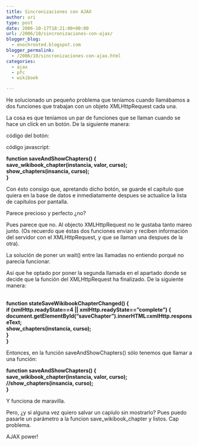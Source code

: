 ```yaml
---
title: Sincronizaciones con AJAX
author: uri
type: post
date: 2006-10-17T18:21:00+00:00
url: /2006/10/sincronizaciones-con-ajax/
blogger_blog:
  - enochrooted.blogspot.com
blogger_permalink:
  - /2006/10/sincronizaciones-con-ajax.html
categories:
  - ajax
  - pfc
  - wikibook

---
```

He solucionado un pequeño problema que teníamos cuando llamábamos a dos funciones que trabajan con un objeto XMLHttpRequest cada una.

La cosa es que teníamos un par de funciones que se llaman cuando se hace un click en un botón. De la siguiente manera:

código del botón:

<span style="font-weight:bold;"></span>

código javascript:

<span style="font-weight:bold;">function saveAndShowChapters() {<br /> save_wikibook_chapter(instancia, valor, curso);<br /> show_chapters(insancia, curso);<br />}</span>

Con ésto consigo que, apretando dicho botón, se guarde el capítulo que quiera en la base de datos e inmediatamente despues se actualice la lista de capítulos por pantalla.

Parece precioso y perfecto ¿no?

Pues parece que no. Al objecto XMLHttpRequest no le gustaba tanto mareo junto. (Os recuerdo que éstas dos funciones envian y reciben información del servidor con el XMLHttpRequest, y que se llaman una despues de la otra).

La solución de poner un wait() entre las llamadas no entiendo porqué no parecía funcionar.

Así que he optado por poner la segunda llamada en el apartado donde se decide que la función del XMLHttpRequest ha finalizado. De la siguiente manera:

<span style="font-weight:bold;"><br />function stateSaveWikibookChapterChanged() { <br /> if (xmlHttp.readyState==4 || xmlHttp.readyState==&#8221;complete&#8221;) { <br /> document.getElementById(&#8220;saveChapter&#8221;).innerHTML=xmlHttp.responseText;<br /> show_chapters(instancia, curso);<br /> } <br />}</span>

Entonces, en la función saveAndShowChapters() sólo tenemos que llamar a una función:

<span style="font-weight:bold;">function saveAndShowChapters() {<br /> save_wikibook_chapter(instancia, valor, curso);<br /> //show_chapters(insancia, curso);<br />}</span>

Y funciona de maravilla.

Pero, ¿y si alguna vez quiero salvar un capíulo sin mostrarlo? Pues puedo pasarle un parámetro a la funcion save\_wikibook\_chapter y listos. Cap problema.

AJAX power!